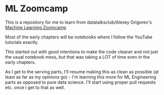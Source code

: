 # ML Zoomcamp

This is a repository for me to learn from datatalksclub/Alexey Grigorev's [Machine Learning Zoomcamp](https://github.com/alexeygrigorev/mlbookcamp-code)

Most of the early chapters will be notebooks where I follow the YouTube tutorials exactly.

This started out with good intentions to make the code cleaner and not just the usual notebook mess, but that was taking a LOT of time even in the early chapters.

As I get to the serving parts, I'll resume making this as clean as possible (at least as far as my opinions go) - I'm learning this more for ML Engineering parts as opposed to pure data science. I'll start using proper pull requests etc. once I get to that as well.
